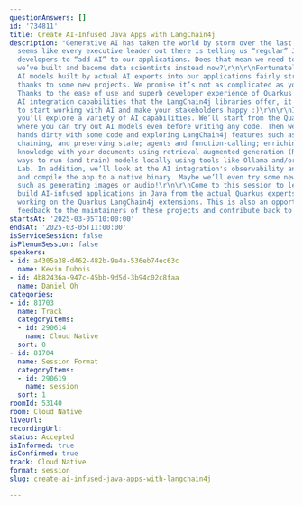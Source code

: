 ```yaml
---
questionAnswers: []
id: '734811'
title: Create AI-Infused Java Apps with LangChain4j
description: "Generative AI has taken the world by storm over the last year, and it
  seems like every executive leader out there is telling us “regular” Java application
  developers to “add AI” to our applications. Does that mean we need to drop everything
  we’ve built and become data scientists instead now?\r\n\r\nFortunately, we can infuse
  AI models built by actual AI experts into our applications fairly straightforwardly,
  thanks to some new projects. We promise it’s not as complicated as you might think!
  Thanks to the ease of use and superb developer experience of Quarkus and the nice
  AI integration capabilities that the LangChain4j libraries offer, it becomes trivial
  to start working with AI and make your stakeholders happy :)\r\n\r\nIn this session,
  you’ll explore a variety of AI capabilities. We’ll start from the Quarkus DevUI
  where you can try out AI models even before writing any code. Then we’ll get our
  hands dirty with some code and exploring LangChain4j features such as prompting,
  chaining, and preserving state; agents and function-calling; enriching your AI model’s
  knowledge with your documents using retrieval augmented generation (RAG); and discovering
  ways to run (and train) models locally using tools like Ollama and/or Podman AI
  Lab. In addition, we’ll look at the AI integration's observability and fault tolerance
  and compile the app to a native binary. Maybe we’ll even try some new features,
  such as generating images or audio!\r\n\r\nCome to this session to learn how to
  build AI-infused applications in Java from the actual Quarkus experts and engineers
  working on the Quarkus LangChain4j extensions. This is also an opportunity to provide
  feedback to the maintainers of these projects and contribute back to the community."
startsAt: '2025-03-05T10:00:00'
endsAt: '2025-03-05T11:00:00'
isServiceSession: false
isPlenumSession: false
speakers:
- id: a4305a38-d462-482b-9e4a-536eb74ec63c
  name: Kevin Dubois
- id: 4b82436a-947c-45bb-9d5d-3b94c02c8faa
  name: Daniel Oh
categories:
- id: 81703
  name: Track
  categoryItems:
  - id: 290614
    name: Cloud Native
  sort: 0
- id: 81704
  name: Session Format
  categoryItems:
  - id: 290619
    name: session
  sort: 1
roomId: 53140
room: Cloud Native
liveUrl:
recordingUrl:
status: Accepted
isInformed: true
isConfirmed: true
track: Cloud Native
format: session
slug: create-ai-infused-java-apps-with-langchain4j

---
```


